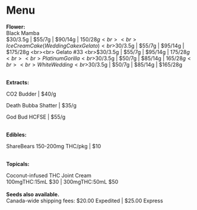 # Menu

<b>Flower:</b>
<br>Black Mamba 
<br>$30/3.5g | $55/7g | $90/14g | $150/28g
<br><br> Ice Cream Cake (Wedding Cake x Gelato) 
<br>$30/3.5g | $55/7g | $95/14g | $175/28g
<br><br> Gelato #33 
<br>$30/3.5g | $55/7g | $95/14g | $175/28g
<br><br> Platinum Gorilla 
<br>$30/3.5g | $50/7g | $85/14g | $165/28g
<br><br> White Wedding 
<br>$30/3.5g | $50/7g | $85/14g | $165/28g  

<br>
<b>Extracts:</b>
<p>CO2 Budder | $40/g</p>
<p>Death Bubba Shatter | $35/g</p>
<p>God Bud HCFSE | $55/g</p>

<br>
<b>Edibles:</b>
<p> ShareBears 150-200mg THC/pkg | $10</p>
  
<br>
<b>Topicals:</b>
<p>Coconut-infused THC Joint Cream
<br> 100mgTHC:15mL $30 | 300mgTHC:50mL $50 

<br>
<br>
<b>Seeds also available.</b>

<br>
Canada-wide shipping fees:
$20.00 Expedited | $25.00 Express
